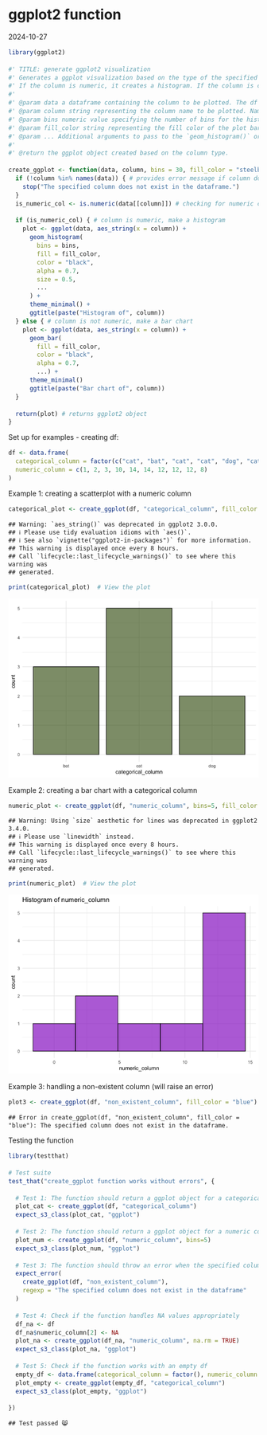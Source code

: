 ggplot2 function
================
2024-10-27

``` r
library(ggplot2)

#' TITLE: generate ggplot2 visualization
#' Generates a ggplot visualization based on the type of the specified column. 
#' If the column is numeric, it creates a histogram. If the column is categorical, it creates a bar chart.
#'
#' @param data a dataframe containing the column to be plotted. The df must include the specified `column`. Named it this to clearly refer to the data that the user is working with.
#' @param column string representing the column name to be plotted. Named it this to clearly refer to the column they want to visualize
#' @param bins numeric value specifying the number of bins for the histogram; only used if the column is numeric. Default = 30 but the user can specify whatever they like. Named it this to specifically refer to the number of bins used
#' @param fill_color string representing the fill color of the plot bars/points.  Named it this to refer to the fill colour the user wants. 
#' @param ... Additional arguments to pass to the `geom_histogram()` or `geom_bar()` functions
#' 
#' @return the ggplot object created based on the column type.

create_ggplot <- function(data, column, bins = 30, fill_color = "steelblue", ...) {
  if (!column %in% names(data)) { # provides error message if column doesn't exist in df
    stop("The specified column does not exist in the dataframe.") 
  }
  is_numeric_col <- is.numeric(data[[column]]) # checking for numeric column
  
  if (is_numeric_col) { # column is numeric, make a histogram
    plot <- ggplot(data, aes_string(x = column)) +
      geom_histogram(
        bins = bins,
        fill = fill_color,
        color = "black",  
        alpha = 0.7,
        size = 0.5, 
        ...
      ) +
      theme_minimal() +
      ggtitle(paste("Histogram of", column))
  } else { # column is not numeric, make a bar chart
    plot <- ggplot(data, aes_string(x = column)) +
      geom_bar(
        fill = fill_color,
        color = "black", 
        alpha = 0.7,
        ...) +
      theme_minimal()
      ggtitle(paste("Bar chart of", column))
  }
  
  return(plot) # returns ggplot2 object
}
```

Set up for examples - creating df:

``` r
df <- data.frame(
  categorical_column = factor(c("cat", "bat", "cat", "cat", "dog", "cat", "bat", "dog", "cat", "bat")),
  numeric_column = c(1, 2, 3, 10, 14, 14, 12, 12, 12, 8)
)
```

Example 1: creating a scatterplot with a numeric column

``` r
categorical_plot <- create_ggplot(df, "categorical_column", fill_color = "darkolivegreen")
```

    ## Warning: `aes_string()` was deprecated in ggplot2 3.0.0.
    ## ℹ Please use tidy evaluation idioms with `aes()`.
    ## ℹ See also `vignette("ggplot2-in-packages")` for more information.
    ## This warning is displayed once every 8 hours.
    ## Call `lifecycle::last_lifecycle_warnings()` to see where this warning was
    ## generated.

``` r
print(categorical_plot)  # View the plot
```

![](assignmentB1_function_files/figure-gfm/unnamed-chunk-3-1.png)<!-- -->

Example 2: creating a bar chart with a categorical column

``` r
numeric_plot <- create_ggplot(df, "numeric_column", bins=5, fill_color = "darkorchid")
```

    ## Warning: Using `size` aesthetic for lines was deprecated in ggplot2 3.4.0.
    ## ℹ Please use `linewidth` instead.
    ## This warning is displayed once every 8 hours.
    ## Call `lifecycle::last_lifecycle_warnings()` to see where this warning was
    ## generated.

``` r
print(numeric_plot)  # View the plot
```

![](assignmentB1_function_files/figure-gfm/unnamed-chunk-4-1.png)<!-- -->

Example 3: handling a non-existent column (will raise an error)

``` r
plot3 <- create_ggplot(df, "non_existent_column", fill_color = "blue")
```

    ## Error in create_ggplot(df, "non_existent_column", fill_color = "blue"): The specified column does not exist in the dataframe.

Testing the function

``` r
library(testthat)

# Test suite
test_that("create_ggplot function works without errors", {
  
  # Test 1: The function should return a ggplot object for a categorical column
  plot_cat <- create_ggplot(df, "categorical_column")
  expect_s3_class(plot_cat, "ggplot")
  
  # Test 2: The function should return a ggplot object for a numeric column
  plot_num <- create_ggplot(df, "numeric_column", bins=5)
  expect_s3_class(plot_num, "ggplot")
  
  # Test 3: The function should throw an error when the specified column does not exist
  expect_error(
    create_ggplot(df, "non_existent_column"),
    regexp = "The specified column does not exist in the dataframe"
  )
  
  # Test 4: Check if the function handles NA values appropriately
  df_na <- df
  df_na$numeric_column[2] <- NA  
  plot_na <- create_ggplot(df_na, "numeric_column", na.rm = TRUE)
  expect_s3_class(plot_na, "ggplot")
  
  # Test 5: Check if the function works with an empty df
  empty_df <- data.frame(categorical_column = factor(), numeric_column = numeric(0))
  plot_empty <- create_ggplot(empty_df, "categorical_column")
  expect_s3_class(plot_empty, "ggplot")
  
})
```

    ## Test passed 😸
